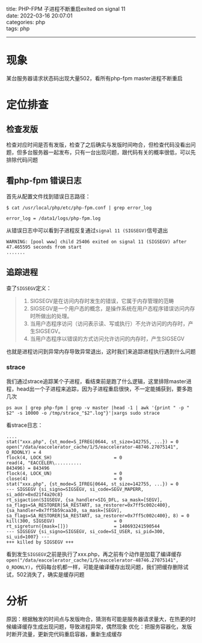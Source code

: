 title: PHP-FPM 子进程不断重启exited on signal 11   
date: 2022-03-16 20:07:01  
categories: php   
tags: php

---

# 现象

某台服务器请求状态码出现大量502，看所有php-fpm master进程不断重启

# 定位排查


## 检查发版

检查对应时间是否有发版，检查了之后确实与发版时间吻合，但检查代码没看出问题，但多台服务器一起发布，只有一台出现问题，跟代码有关的概率很低，可以先排除代码问题

## 看php-fpm 错误日志

首先从配置文件找到错误日志路径：

```
$ cat /usr/local/php/etc/php-fpm.conf | grep error_log

error_log = /data1/logs/php-fpm.log
```

从错误日志中可以看到子进程反复通过`signal 11 (SIGSEGV)`信号退出

```
WARNING: [pool www] child 25406 exited on signal 11 (SIGSEGV) after 47.465595 seconds from start
.......
```


## 追踪进程

查了`SIGSEGV`定义：

>1. SIGSEGV是在访问内存时发生的错误，它属于内存管理的范畴
>2. SIGSEGV是一个用户态的概念，是操作系统在用户态程序错误访问内存时所做出的处理。
> 3. 当用户态程序访问（访问表示读、写或执行）不允许访问的内存时，产生SIGSEGV。 
> 4. 当用户态程序以错误的方式访问允许访问的内存时，产生SIGSEGV

也就是进程访问到异常内存导致异常退出，这时我们来追踪进程执行遇到什么问题


### strace

我们通过strace追踪某个子进程，看结束前是跑了什么逻辑，这里排除master进程，head出一个子进程来追踪，因为子进程重启很快，不一定能捕获到，要多跑几次

```
ps aux | grep php-fpm | grep -v master |head -1 | awk '{print " -p " $2" -s 10000 -o /tmp/strace_"$2".log"}'|xargs sudo strace
```

看strace日志：

```
....
stat("xxx.php", {st_mode=S_IFREG|0644, st_size=142755, ...}) = 0
open("/data/eaccelerator_cache/1/5/eaccelerator-48746.27075141", O_RDONLY) = 4
flock(4, LOCK_SH)                       = 0
read(4, "EACCELER\..........
843496) = 843496
flock(4, LOCK_UN)                       = 0
close(4)                                = 0
stat("xxx.php", {st_mode=S_IFREG|0644, st_size=142755, ...}) = 0
--- SIGSEGV {si_signo=SIGSEGV, si_code=SEGV_MAPERR, si_addr=0xd21f4a20c8} 
rt_sigaction(SIGSEGV, {sa_handler=SIG_DFL, sa_mask=[SEGV], sa_flags=SA_RESTORER|SA_RESTART, sa_restorer=0x7ff5c002c400}, {sa_handler=0x7ff5b59caa30, sa_mask=[SEGV], sa_flags=SA_RESTORER|SA_RESTART, sa_restorer=0x7ff5c002c400}, 8) = 0
kill(300, SIGSEGV)                      = 0
rt_sigreturn({mask=[]})                 = 140693241590544
--- SIGSEGV {si_signo=SIGSEGV, si_code=SI_USER, si_pid=300, si_uid=1007} ---
+++ killed by SIGSEGV +++
```

看到发生`SIGSEGV`之前是执行了xxx.php，再之前有个动作是加载了编译缓存`open("/data/eaccelerator_cache/1/5/eaccelerator-48746.27075141", O_RDONLY)`，代码每台机都一样，可能是编译缓存出现问题，我们把缓存删除试试，502消失了，确实是缓存问题

# 分析

原因：根据触发的时间点与发版吻合，猜测有可能是服务器请求量大，在热更的时候编译缓存生成出现问题，导致进程异常，偶然现象
优化：把服务容器化，发版时断开流量，更新完代码重启容器，重新生成缓存
